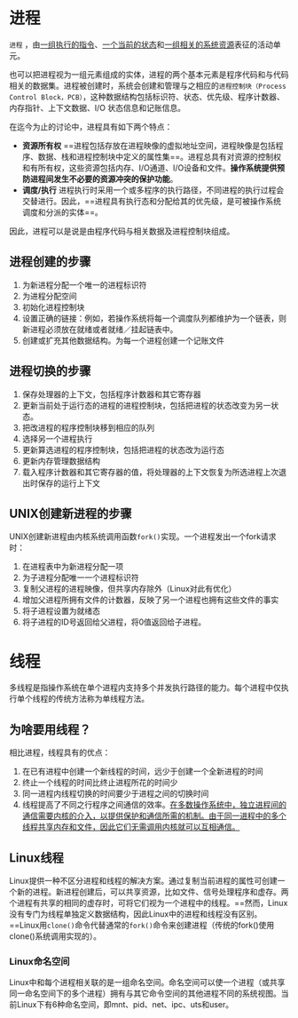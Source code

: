 # 进程

`进程` ，由<u>一组执行的指令</u>、<u>一个当前的状态</u>和<u>一组相关的系统资源</u>表征的活动单元。

也可以把进程视为一组元素组成的实体，进程的两个基本元素是程序代码和与代码相关的数据集。进程被创建时，系统会创建和管理与之相应的`进程控制块（Process Control Block，PCB）`，这种数据结构包括标识符、状态、优先级、程序计数器、内存指针、上下文数据、I/O 状态信息和记账信息。

在迄今为止的讨论中，进程具有如下两个特点：

- **资源所有权**	==进程包括存放在进程映像的虚拟地址空间，进程映像是包括程序、数据、栈和进程控制块中定义的属性集==。进程总具有对资源的控制权和有所有权，这些资源包括内存、I/O通道、I/O设备和文件。**操作系统提供预防进程间发生不必要的资源冲突的保护功能**。
- **调度/执行**     进程执行时采用一个或多程序的执行路径，不同进程的执行过程会交替进行。因此，==进程具有执行态和分配给其的优先级，是可被操作系统调度和分派的实体==。



因此，进程可以是说是由程序代码与相关数据及进程控制块组成。



## 进程创建的步骤

1. 为新进程分配一个唯一的进程标识符
2. 为进程分配空间
3. 初始化进程控制块
4. 设置正确的链接：例如，若操作系统将每一个调度队列都维护为一个链表，则新进程必须放在就绪或者就绪／挂起链表中。
5. 创建或扩充其他数据结构。为每一个进程创建一个记账文件



## 进程切换的步骤

1. 保存处理器的上下文，包括程序计数器和其它寄存器
2. 更新当前处于运行态的进程的进程控制块，包括把进程的状态改变为另一状态。
3. 把改进程的程序控制块移到相应的队列
4. 选择另一个进程执行
5. 更新算选进程的程序控制块，包括把进程的状态改为运行态
6. 更新内存管理数据结构
7. 载入程序计数器和其它寄存器的值，将处理器的上下文恢复为所选进程上次退出时保存的运行上下文



## UNIX创建新进程的步骤

UNIX创建新进程由内核系统调用函数`fork()`实现。一个进程发出一个fork请求时：

1. 在进程表中为新进程分配一项
2. 为子进程分配唯一一个进程标识符
3. 复制父进程的进程映像，但共享内存除外（Linux对此有优化）
4. 增加父进程所拥有文件的计数器，反映了另一个进程也拥有这些文件的事实
5. 将子进程设置为就绪态
6. 将子进程的ID号返回给父进程，将0值返回给子进程。



# 线程

多线程是指操作系统在单个进程内支持多个并发执行路径的能力。每个进程中仅执行单个线程的传统方法称为单线程方法。

## 为啥要用线程？

相比进程，线程具有的优点：

1. 在已有进程中创建一个新线程的时间，远少于创建一个全新进程的时间
2. 终止一个线程的时间比终止进程所花的时间少
3. 同一进程内线程切换的时间要少于进程之间的切换时间
4. 线程提高了不同之行程序之间通信的效率。<u>在多数操作系统中，独立进程间的通信需要内核的介入，以提供保护和通信所需的机制。由于同一进程中的多个线程共享内存和文件，因此它们无需调用内核就可以互相通信。</u>

## Linux线程

Linux提供一种不区分进程和线程的解决方案。通过复制当前进程的属性可创建一个新的进程。新进程创建后，可以共享资源，比如文件、信号处理程序和虚存。两个进程有共享的相同的虚存时，可将它们视为一个进程中的线程。==然而，Linux没有专门为线程单独定义数据结构，因此Linux中的进程和线程没有区别。==Linux用`clone()`命令代替通常的`fork()`命令来创建进程（传统的fork()使用clone()系统调用实现的）。

### Linux命名空间

Linux中和每个进程相关联的是一组命名空间。命名空间可以使一个进程（或共享同一命名空间下的多个进程）拥有与其它命令空间的其他进程不同的系统视图。当前Linux下有6种命名空间，即mnt、pid、net、ipc、uts和user。


